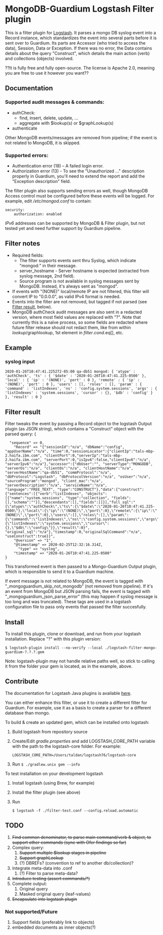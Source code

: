 # MongoDB-Guardium Logstash Filter plugin

This is a filter plugin for [Logstash](https://github.com/elastic/logstash). It parses a mongo DB syslog event into a Record instance, which standardizes the event into several parts before it is sent over to Guardium. Its parts are Accessor (who tried to access the data), Session, Data or Exception. If there was no error, the Data contains details about the query "Construct", which details the main action (verb) and collections (objects) involved.  

??It is fully free and fully open-source. The license is Apache 2.0, meaning you are free to use it however you want??

## Documentation
### Supported audit messages & commands:
* authCheck: 
    * find, insert, delete, update, ...
    * aggregate with $lookup(s) or $graphLookup(s)
* authenticate  

Other MongoDB events/messages are removed from pipeline; if the event is not related to MongoDB, it is skipped.

### Supported errors:  

* Authentication error (18) – A failed login error.
* Authorization error (13) - To see the "Unauthorized ..." description properly in Guardium, you'll need to extend the report and add the "Exception description" field. 

The filter plugin also supports sending errors as well, though MongoDB Access control must be configured before these events will be logged.  For example, edit _/etc/mongod.conf_ to contain:

    security:  
        authorization: enabled

*IPv6* addresses can be supported by MongoDB & Filter plugin, but not tested yet and need further support by Guardium pipeline. 

## Filter notes
* Required fields: 
    * The filter supports events sent thru Syslog, which indicate "mongod:" in their message.
    * server_hostname - Server hostname is expected (extracted from syslog message, 2nd field).
    * Source program is not available in syslog messages sent by MongoDB. Instead, it's  always sent as "mongod". 
* If events with "(NONE)" local/remote IP are not filtered, this filter will convert IP to "0.0.0.0", as valid IPv4 format is needed.
* Events into the filter are not removed, but tagged if not parsed (see [Filter result](#filter-result), below).
* MongoDB authCheck audit messages are also sent in a redacted version, where most field values are replaced with "?". Note that currently this is a naïve process, so some fields are redacted where future filter release should not redact them, like from within $lookup/$graphlookup, 1st element in $filter.cond.$eq[], etc.

## Example 
### syslog input

    2020-01-26T10:47:41.225272-05:00 qa-db51 mongod: { 'atype' : 'authCheck', 'ts' : { '$date' : '2020-01-26T10:47:41.225-0500' }, 'local' : { 'ip' : '(NONE)', 'port' : 0 }, 'remote' : { 'ip' : '(NONE)', 'port' : 0 }, 'users' : [], 'roles' : [], 'param' : { 'command' : 'listIndexes', 'ns' : 'config.system.sessions', 'args' : { 'listIndexes' : 'system.sessions', 'cursor' : {}, '$db' : 'config' } }, 'result' : 0 }

## Filter result
Filter tweaks the event by passing a Record object to the logstash Output plugin (as JSON string), which contains a "Construct" object with the parsed query: 
    {

      "sequence" => 0,
        "Record" => "{"sessionId":"n/a", "dbName":"config", "appUserName":"n/a", "time":0,"sessionLocator":{"clientIp":"tals-mbp-2.haifa.ibm.com", "clientPort":0,"serverIp":"tals-mbp-2.haifa.ibm.com", "serverPort":0,"isIpv6":false,"clientIpv6":"n/a", "serverIpv6":"n/a"},"accessor":{"dbUser":"", "serverType":"MONGODB", "serverOs":"n/a", "clientOs":"n/a", "clientHostName":"n/a", "serverHostName":"qa-db51", "commProtocol":"n/a", "dbProtocol":"Logstash", "dbProtocolVersion":"n/a", "osUser":"n/a", "sourceProgram":"mongod", "client_mac":"n/a", "serverDescription":"n/a", "serviceName":"n/a", "language":"FREE_TEXT", "type":"CONSTRUCT"},"data":{"construct":{"sentences":[{"verb":"listIndexes", "objects":[{"name":"system.sessions", "type":"collection", "fields":[],"schema":""}],"descendants":[],"fields":[]}],"full_sql":"{\"atype\":\"authCheck\",\"ts\":{\"$date\":\"2020-01-26T10:47:41.225-0500\"},\"local\":{\"ip\":\"(NONE)\",\"port\":0},\"remote\":{\"ip\":\"(NONE)\",\"port\":0},\"users\":[],\"roles\":[],\"param\":{\"command\":\"listIndexes\",\"ns\":\"config.system.sessions\",\"args\":{\"listIndexes\":\"system.sessions\",\"cursor\":{},\"$db\":\"config\"}},\"result\":0}", "original_sql":"n/a"},"timestamp":0,"originalSqlCommand":"n/a", "useConstruct":true}}",
        "@version" => "1",
        "@timestamp" => 2020-02-25T12:32:16.314Z,
          "type" => "syslog",
        "timestamp" => "2020-01-26T10:47:41.225-0500"
    }

This transformed event is then passed to a Mongo-Guardium Output plugin, which is responsible to send it to a Guardium machine. 

If event message is not related to MongoDB, the event is tagged with  "_mongoguardium_skip_not_mongodb" (not removed from pipeline). If it's an event from MongoDB but JSON parsing fails, the event is tagged with "_mongoguardium_json_parse_error" (this may happen if syslog message is too long and was truncated). These tags are used in a logstash configuration file to pass only events that passed the filter succesfully. 

## Install
To install this plugin, clone or download, and run from your logstash installation. Replace "?" with this plugin version:
    
    $ logstash-plugin install --no-verify --local ./logstash-filter-mongo-guardium-?.?.?.gem

Note: logstash-plugin may not handle relative paths well, so stick to calling it from the folder your gem is located, as in the example, above. 

## Contribute

The documentation for Logstash Java plugins is available [here](https://www.elastic.co/guide/en/logstash/current/contributing-java-plugin.html).

You can either enhance this filter, or use it to create a different filter for Guardium. For example, use it as a basis to create a parser for a different database than mongo.

To build & create an updated gem, which can be installed onto logstash: 
1. Build logstash from repository source
2. Create/Edit _gradle.properties_ and add LOGSTASH_CORE_PATH variable with the path to the logstash-core folder. For example: 
    
    ```LOGSTASH_CORE_PATH=/Users/taldan/logstash76/logstash-core```

3. Run ```$ ./gradlew.unix gem --info```

To test installation on your development logstash
1. Install logstash (using Brew, for example)
2. Install the filter plugin (see above)
2. Run 

    ```$ logstash -f ./filter-test.conf --config.reload.automatic```


## TODO
1. ~~Find common denominator, to parse main command/verb & object, to support other commands (sync with Ofer findings so far)~~
2. Complex query: 
    1. ~~Support multiple $lookup stages in pipeline~~
    2. ~~Support graphLookup~~ 
    3. (?) DBREFs? (convention to ref to another db/collection)?
3. Integrate meta-data into .conf 
    1. (?) Filter to parse meta-data? 
2. ~~Introduce testing (assert commands/*)~~
3. Complete output:  
    1. Original query
    2. Masked original query (leaf-values)
5. ~~Encapsulate into logstash plugin~~ 

### Not supported/Future
1. Support fields (preferably link to objects)
2. embedded documents as inner objects(?)





